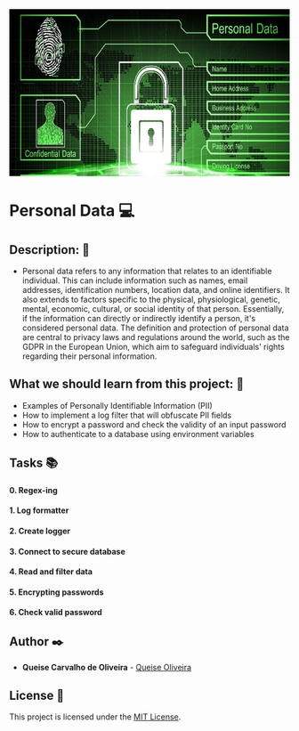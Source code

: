 <img src="https://github.com/Qcarvalhooliveira/holbertonschool-web_back_end/blob/master/personal_data/image/personal-data.jpg" width="1000" height="300">

# **Personal Data** :computer:

## **Description:** :speech_balloon:

* Personal data refers to any information that relates to an identifiable individual. This can include information such as names, email addresses, identification numbers, location data, and online identifiers. It also extends to factors specific to the physical, physiological, genetic, mental, economic, cultural, or social identity of that person. Essentially, if the information can directly or indirectly identify a person, it's considered personal data. The definition and protection of personal data are central to privacy laws and regulations around the world, such as the GDPR in the European Union, which aim to safeguard individuals' rights regarding their personal information.

## **What we should learn from this project:** :bookmark_tabs:

* Examples of Personally Identifiable Information (PII)
* How to implement a log filter that will obfuscate PII fields
* How to encrypt a password and check the validity of an input password
* How to authenticate to a database using environment variables

## **Tasks** :books:

#### **0. Regex-ing**

#### **1. Log formatter**

#### **2. Create logger**

#### **3. Connect to secure database**

#### **4. Read and filter data**

#### **5. Encrypting passwords**

#### **6. Check valid password**


## **Author** :black_nib:

* **Queise Carvalho de Oliveira** - [Queise Oliveira](https://github.com/Qcarvalhooliveira)


## License :page_with_curl:
This project is licensed under the [MIT License](https://opensource.org/license/mit/).